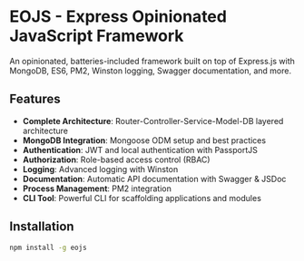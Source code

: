 # EOJS - Express Opinionated JavaScript Framework

An opinionated, batteries-included framework built on top of Express.js with MongoDB, ES6, PM2, Winston logging, Swagger documentation, and more.

## Features

- **Complete Architecture**: Router-Controller-Service-Model-DB layered architecture
- **MongoDB Integration**: Mongoose ODM setup and best practices
- **Authentication**: JWT and local authentication with PassportJS
- **Authorization**: Role-based access control (RBAC)
- **Logging**: Advanced logging with Winston
- **Documentation**: Automatic API documentation with Swagger & JSDoc
- **Process Management**: PM2 integration
- **CLI Tool**: Powerful CLI for scaffolding applications and modules

## Installation

```bash
npm install -g eojs